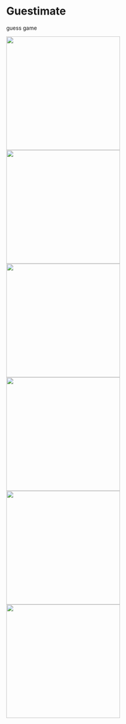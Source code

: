# Guestimate
guess game

<img src="https://user-images.githubusercontent.com/29821776/119683170-58608300-be3b-11eb-934b-34ecf818a39f.png" width="300"> <img src="https://user-images.githubusercontent.com/29821776/119683210-60202780-be3b-11eb-8379-ffc45df25634.png" width="300"> <img src="https://user-images.githubusercontent.com/29821776/119683207-5f879100-be3b-11eb-91b2-851670dedc91.png" width="300"> <img src="https://user-images.githubusercontent.com/29821776/119683204-5e566400-be3b-11eb-899d-a9cb07069be3.png" width="300"> <img src="https://user-images.githubusercontent.com/29821776/119683199-5d253700-be3b-11eb-8c61-9091b12a5ff3.png" width="300"> <img src="https://user-images.githubusercontent.com/29821776/119683185-5a2a4680-be3b-11eb-9fb5-02b7f453a089.png" width="300">

